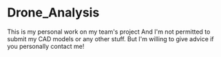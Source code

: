 # Drone_Analysis
This is my personal work on my team's project
And I'm not permitted to submit my CAD models or any other stuff.
But I'm willing to give advice if you personally contact me!
